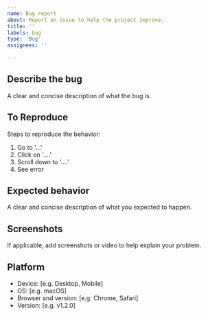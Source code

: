 ```yaml
---
name: Bug report
about: Report an issue to help the project improve.
title: ''
labels: bug
type: 'Bug'
assignees: ''

---
```


## Describe the bug

A clear and concise description of what the bug is.

## To Reproduce

Steps to reproduce the behavior:

1. Go to '...'
2. Click on '....'
3. Scroll down to '....'
4. See error

## Expected behavior

A clear and concise description of what you expected to happen.

## Screenshots

If applicable, add screenshots or video to help explain your problem.

## Platform

- Device: [e.g. Desktop, Mobile]
- OS: [e.g. macOS]
- Browser and version: [e.g. Chrome, Safari]
- Version: [e.g. v1.2.0]
